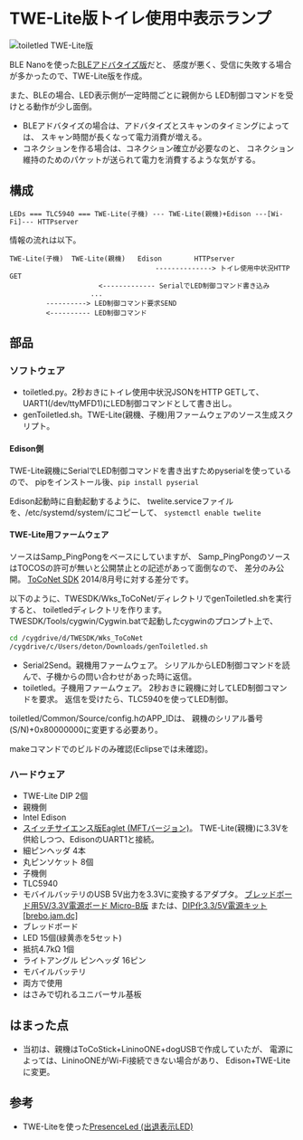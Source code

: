 # TWE-Lite版トイレ使用中表示ランプ

![toiletled TWE-Lite版](../../img/toiletledtwelite.jpg)

BLE Nanoを使った[BLEアドバタイズ版](../bleadv)だと、
感度が悪く、受信に失敗する場合が多かったので、TWE-Lite版を作成。

また、BLEの場合、LED表示側が一定時間ごとに親側から
LED制御コマンドを受けとる動作が少し面倒。

+ BLEアドバタイズの場合は、アドバタイズとスキャンのタイミングによっては、
  スキャン時間が長くなって電力消費が増える。
+ コネクションを作る場合は、コネクション確立が必要なのと、
  コネクション維持のためのパケットが送られて電力を消費するような気がする。

## 構成

    LEDs === TLC5940 === TWE-Lite(子機) --- TWE-Lite(親機)+Edison ---[Wi-Fi]--- HTTPserver

情報の流れは以下。

    TWE-Lite(子機)  TWE-Lite(親機)   Edison        HTTPserver
                                        --------------> トイレ使用中状況HTTP GET
                          <------------- SerialでLED制御コマンド書き込み
                        ...
             ----------> LED制御コマンド要求SEND
             <---------- LED制御コマンド

## 部品
### ソフトウェア
* toiletled.py。2秒おきにトイレ使用中状況JSONをHTTP GETして、
  UART1(/dev/ttyMFD1)にLED制御コマンドとして書き出し。
* genToiletled.sh。TWE-Lite(親機、子機)用ファームウェアのソース生成スクリプト。

#### Edison側
TWE-Lite親機にSerialでLED制御コマンドを書き出すためpyserialを使っているので、
pipをインストール後、`pip install pyserial`

Edison起動時に自動起動するように、
twelite.serviceファイルを、/etc/systemd/system/にコピーして、
`systemctl enable twelite`

#### TWE-Lite用ファームウェア
ソースはSamp_PingPongをベースにしていますが、
Samp_PingPongのソースはTOCOSの許可が無いと公開禁止との記述があって面倒なので、
差分のみ公開。
[ToCoNet SDK](http://mono-wireless.com/jp/products/ToCoNet/TWESDK.html) 2014/8月号に対する差分です。

以下のように、TWESDK/Wks_ToCoNet/ディレクトリでgenToiletled.shを実行すると、
toiletledディレクトリを作ります。
TWESDK/Tools/cygwin/Cygwin.batで起動したcygwinのプロンプト上で、
```sh
cd /cygdrive/d/TWESDK/Wks_ToCoNet
/cygdrive/c/Users/deton/Downloads/genToiletled.sh
```

+ Serial2Send。親機用ファームウェア。
  シリアルからLED制御コマンドを読んで、子機からの問い合わせがあった時に返信。
+ toiletled。子機用ファームウェア。
  2秒おきに親機に対してLED制御コマンドを要求。
  返信を受けたら、TLC5940を使ってLED制御。

toiletled/Common/Source/config.hのAPP_IDは、
親機のシリアル番号(S/N)+0x80000000に変更する必要あり。

makeコマンドでのビルドのみ確認(Eclipseでは未確認)。

### ハードウェア
* TWE-Lite DIP 2個
* 親機側
 * Intel Edison
 * [スイッチサイエンス版Eaglet (MFTバージョン)](https://www.switch-science.com/catalog/2070/)。
   TWE-Lite(親機)に3.3Vを供給しつつ、EdisonのUART1と接続。
 * 細ピンヘッダ 4本
 * 丸ピンソケット 8個
* 子機側
 * TLC5940
 * モバイルバッテリのUSB 5V出力を3.3Vに変換するアダプタ。
   [ブレッドボード用5V/3.3V電源ボード Micro-B版](https://www.switch-science.com/catalog/2398/)
   または、[DIP化3.3/5V電源キット [brebo.jam.dc]](http://www.aitendo.com/product/12124)
 * ブレッドボード
 * LED 15個(緑黄赤を5セット)
 * 抵抗4.7kΩ 1個
 * ライトアングル ピンヘッダ 16ピン
 * モバイルバッテリ
* 両方で使用
 * はさみで切れるユニバーサル基板

## はまった点
* 当初は、親機はToCoStick+LininoONE+dogUSBで作成していたが、
  電源によっては、LininoONEがWi-Fi接続できない場合があり、
  Edison+TWE-Liteに変更。

## 参考
* TWE-Liteを使った[PresenceLed (出退表示LED)](../../presenceled)
